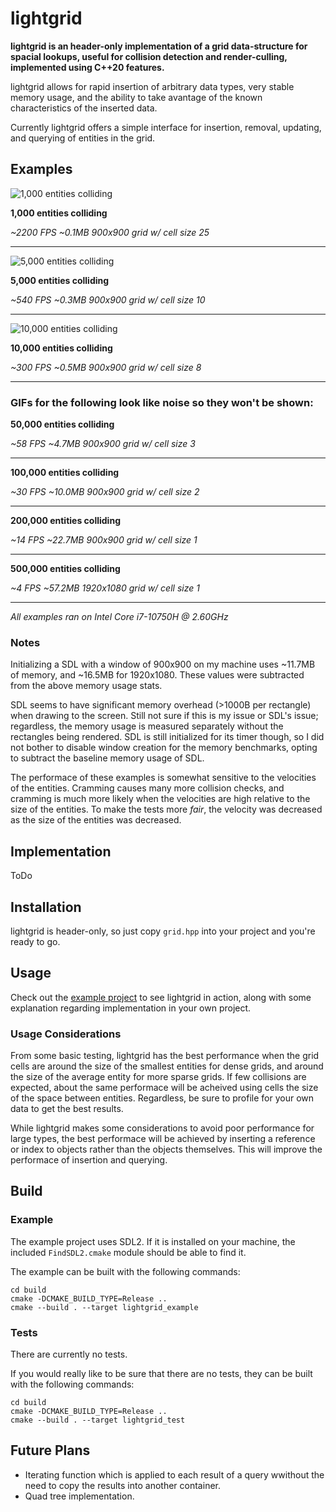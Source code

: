 # lightgrid

**lightgrid is an header-only implementation of a grid data-structure for spacial lookups, useful for collision detection and render-culling, implemented using C++20 features.**

lightgrid allows for rapid insertion of arbitrary data types, very stable memory usage, and the ability to take avantage of the known characteristics of the inserted data.

Currently lightgrid offers a simple interface for insertion, removal, updating, and querying of entities in the grid.

## Examples

![1,000 entities colliding](./example/gifs/grid_example_1000.gif)

**1,000 entities colliding**

*~2200 FPS ~0.1MB 900x900 grid w/ cell size 25*

---
![5,000 entities colliding](./example/gifs/grid_example_5000.gif)

**5,000 entities colliding**

*~540 FPS ~0.3MB 900x900 grid w/ cell size 10*

---

![10,000 entities colliding](./example/gifs/grid_example_10000.gif)

**10,000 entities colliding**

*~300 FPS ~0.5MB 900x900 grid w/ cell size 8*

---

### **GIFs for the following look like noise so they won't be shown:**

**50,000 entities colliding**

*~58 FPS ~4.7MB 900x900 grid w/ cell size 3*

---

**100,000 entities colliding**

*~30 FPS ~10.0MB 900x900 grid w/ cell size 2*

---

**200,000 entities colliding**

*~14 FPS ~22.7MB 900x900 grid w/ cell size 1*

---

**500,000 entities colliding**

*~4 FPS ~57.2MB 1920x1080 grid w/ cell size 1*

---

*All examples ran on Intel Core i7-10750H @ 2.60GHz*

### Notes

Initializing a SDL with a window of 900x900 on my machine uses ~11.7MB of memory, and ~16.5MB for 1920x1080. These values were subtracted from the above memory usage stats.

SDL seems to have significant memory overhead (>1000B per rectangle) when drawing to the screen. Still not sure if this is my issue or SDL's issue; regardless, the memory usage is measured separately without the rectangles being rendered. SDL is still initialized for its timer though, so I did not bother to disable window creation for the memory benchmarks, opting to subtract the baseline memory usage of SDL.

The performace of these examples is somewhat sensitive to the velocities of the entities. Cramming causes many more collision checks, and cramming is much more likely when the velocities are high relative to the size of the entities. To make the tests more *fair*, the velocity was decreased as the size of the entities was decreased.

## Implementation

ToDo

## Installation

lightgrid is header-only, so just copy `grid.hpp` into your project and you're ready to go.

## Usage

Check out the [example project](./example/lightgrid_example.cpp) to see lightgrid in action, along with some explanation regarding implementation in your own project.

### Usage Considerations

From some basic testing, lightgrid has the best performance when the grid cells are around the size of the smallest entities for dense grids, and around the size of the average entity for more sparse grids. If few collisions are expected, about the same performace will be acheived using cells the size of the space between entities. Regardless, be sure to profile for your own data to get the best results.

While lightgrid makes some considerations to avoid poor performance for large types, the best performace will be achieved by inserting a reference or index to objects rather than the objects themselves. This will improve the performace of insertion and querying.

## Build

### Example

The example project uses SDL2. If it is installed on your machine, the included `FindSDL2.cmake` module should be able to find it.

The example can be built with the following commands:

```console
cd build
cmake -DCMAKE_BUILD_TYPE=Release ..
cmake --build . --target lightgrid_example
```

### Tests

There are currently no tests.

If you would really like to be sure that there are no tests, they can be built with the following commands:

```console
cd build
cmake -DCMAKE_BUILD_TYPE=Release ..
cmake --build . --target lightgrid_test
```

## Future Plans

- Iterating function which is applied to each result of a query wwithout the need to copy the results into another container.
- Quad tree implementation.
